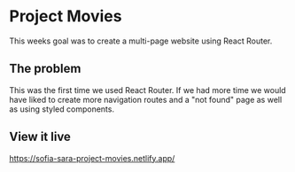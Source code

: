 # Project Movies

This weeks goal was to create a multi-page website using React Router. 

## The problem

This was the first time we used React Router. If we had more time we would have liked to create more navigation routes and a "not found" page as well as using styled components. 

## View it live

https://sofia-sara-project-movies.netlify.app/
